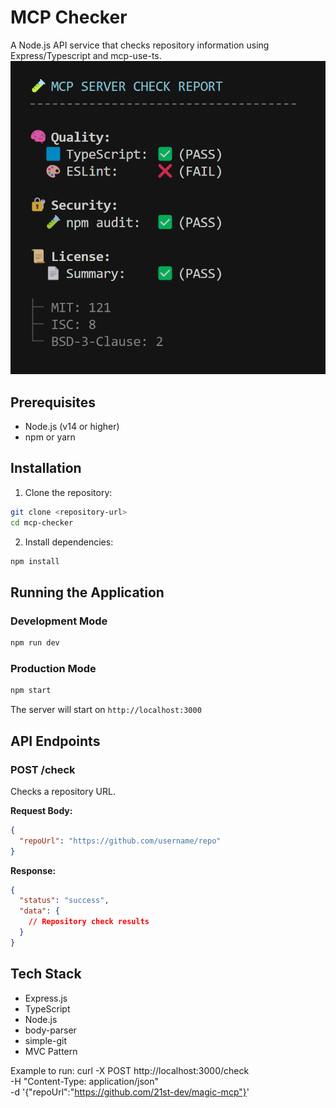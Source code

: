 # MCP Checker

A Node.js API service that checks repository information using Express/Typescript and mcp-use-ts.
![MCP Checker Demo](check.png)

## Prerequisites

- Node.js (v14 or higher)
- npm or yarn

## Installation

1. Clone the repository:
```bash
git clone <repository-url>
cd mcp-checker
```

2. Install dependencies:
```bash
npm install
```

## Running the Application

### Development Mode
```bash
npm run dev
```

### Production Mode
```bash
npm start
```

The server will start on `http://localhost:3000`

## API Endpoints

### POST /check
Checks a repository URL.

**Request Body:**
```json
{
  "repoUrl": "https://github.com/username/repo"
}
```

**Response:**
```json
{
  "status": "success",
  "data": {
    // Repository check results
  }
}
```

## Tech Stack

- Express.js
- TypeScript
- Node.js
- body-parser
- simple-git
- MVC Pattern

Example to run:
curl -X POST http://localhost:3000/check \
  -H "Content-Type: application/json" \
  -d '{"repoUrl":"https://github.com/21st-dev/magic-mcp"}'
